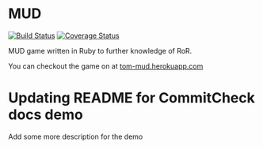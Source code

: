 MUD
===

[![Build Status](https://travis-ci.org/tomkadwill/mud.png?branch=master)](https://travis-ci.org/tomkadwill/mud)
[![Coverage Status](https://coveralls.io/repos/tomkadwill/mud/badge.png?branch=master)](https://coveralls.io/r/tomkadwill/mud?branch=master)

MUD game written in Ruby to further knowledge of RoR.

You can checkout the game on at [tom-mud.herokuapp.com](http://tom-mud.herokuapp.com/)

Updating README for CommitCheck docs demo
===

Add some more description for the demo